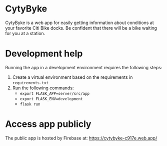 # CytyByke
CytyByke is a web app for easily getting information about conditions at your favorite Citi Bike docks. Be confident that there will be a bike waiting for you at a station.

# Development help
Running the app in a development environment requires the following steps:
1. Create a virtual environment based on the requirements in `requirements.txt`
2. Run the following commands:
    * `export FLASK_APP=server/src/app`
    * `export FLASK_ENV=development`
    * `flask run`

# Access app publicly
The public app is hosted by Firebase at: https://cytybyke-c917e.web.app/ 
